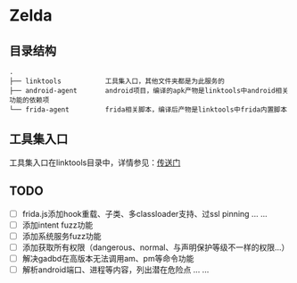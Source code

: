 # Zelda

## 目录结构

```tree
.
├── linktools           工具集入口，其他文件夹都是为此服务的
├── android-agent       android项目，编译的apk产物是linktools中android相关功能的依赖项
└── frida-agent         frida相关脚本，编译后产物是linktools中frida内置脚本
```

## 工具集入口

工具集入口在linktools目录中，详情参见：[传送门](linktools/README.md)

## TODO

- [ ] frida.js添加hook重载、子类、多classloader支持、过ssl pinning ... ...
- [ ] 添加intent fuzz功能
- [ ] 添加系统服务fuzz功能
- [ ] 添加获取所有权限（dangerous、normal、与声明保护等级不一样的权限...）
- [ ] 解决gadbd在高版本无法调用am、pm等命令功能
- [ ] 解析android端口、进程等内容，列出潜在危险点 ... ...
